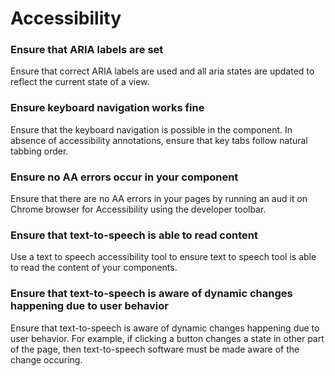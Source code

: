 # Accessibility

### Ensure that ARIA labels are set
Ensure that correct ARIA labels are used and all aria states are updated to reflect the current state of a view.

### Ensure keyboard navigation works fine
Ensure that the keyboard navigation is possible in the component. In absence of accessibility annotations, ensure that key tabs follow natural tabbing order.

### Ensure no AA errors occur in your component
Ensure that there are no AA errors in your pages by running an aud it on Chrome browser for Accessibility using the developer toolbar.

### Ensure that text-to-speech is able to read content
Use a text to speech accessibility tool to ensure text to speech tool is able to read the content of your components.

### Ensure that text-to-speech is aware of dynamic changes happening due to user behavior
Ensure that text-to-speech is aware of dynamic changes happening due to user behavior. For example, if clicking a button changes a state in other part of the page, then text-to-speech software must be made aware of the change occuring.

